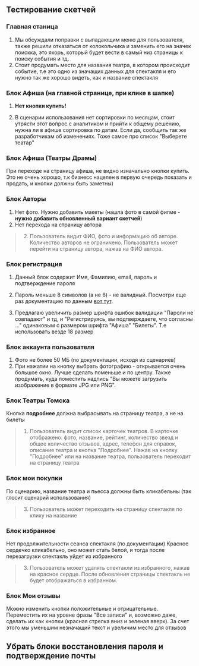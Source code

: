 ## Тестирование скетчей 

### Главная станица
1. Мы обсуждали поправки с выпадающим меню для пользователя, также решили отказаться от колокольчика и заменить его на значек поискка,
это якорь, который будет вести в самый низ страницы к поиску события и тд.
2. Стоит продумать место для названия театра, в котором происходит событие, т.е это одно из значащих данных для спектакля
и его нужно так же хорошо видеть, как и название спектакля

### Блок Афиша (на главной странице, при клике в шапке)
1. **Нет кнопки купить!**

2. В сценарии использования нет сортировки по месяцам, стоит утрясти этот вопрос с аналитиком и прийти к общему решению,
нужна ли в афише сортировка по датам. Если да, сообщить так же разработчикам об изменениях. Тоже самое про список "Выберете театар"


### Блок Афиша (Театры Драмы) 
При переходе на страницу афиша, не видно изначально кнопки купить. Это не очень хорошо, т.к
бизнесс нацелен в первую очередь показать и продать, и кнопки должны быть заметны)

### Блок Авторы
1. Нет фото. Нужно добавить макеты (нашла фото в самой фигме - **нужно добавить обновленный вариант скетчей**)
2. Нет перехода на страницу автора
> 2. Пользователь видит ФИО, фото и информацию об авторе. 
Количество авторов не ограничено. Пользователь может перейти на страницу автора, нажав на ФИО автора.

### Блок регистрация
1. Данный блок содержит Имя, Фамилию, email, пароль и подтверждение пароля

2. Пароль меньше 8 символов (а не 6) - не валидный. Посмотри еще раз документацию по данным [вот тут](https://schstp.github.io/Theater-Platform/datastorage/constraints/version_1_0_0/datastorage).
3. Предлагаю увеличить размер шрифта ошибок валидации "Пароли не совпадают" и тд, и "Регистрируясь, вы подтверждаете, что согласны ..." 
одинаковым с размером шрифта "Афиша" "Билеты". Т.е использовать везде 18 размер

### Блок аккаунта пользователя
1. Фото не более 50 МБ (по документации, исходя из сценариев) 
2. При нажатии на кнопку выбрать фотографию - открывается очень большое окно. Лучше сделать поменьше и по центру. Также продумать, 
куда поместить надпись "Вы можете загрузить изображение в формате JPG или PNG". 

### Блок Театры Томска
Кнопка **подробнее** должна выбрасывать на страницу театра, а не на билеты 
>1. Пользователь видит список карточек театров. В карточке отображено: фото, название, рейтинг, количество звезд
и общее количество отзывов, адрес, телефон для справок, описание театра и кнопка "Подробнее". 
Нажав на кнопку "Подробнее" или на название театра, пользователь переходит на страницу театра



### Блок мои покупки
По сценарию, название театра и пьесса должны быть кликабельны (так глосит сценарий использования)
>3. Пользователь может переходить на страницу спектакля по клику на название

### Блок избранное 
Нет продолжительности сеанса спектакля (по документации)
Красное сердечко кликабельно, оно может стать белой, и тогда после перезагрузки спектакль уйдет из избранного
>3. Пользователь может удалять спектакли из избранного, нажав на красное сердце. 
После обновления страницы спектакль не будет отображаться в избранном.

### Блок Мои отзывы
Можно изменить кнопки положительные и отрицательные. Переместить их на уровне фразы "Все записи" и, возможно даже,
сделать их как кнопки (красная стрелка вниз и зеленая вверх). За счет этого мы уменьшим незначащий текст и увеличим место для отзывов

## Убрать блоки восстановления пароля и подтверждение почты

